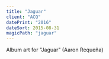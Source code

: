 ```yaml
---
title: "Jaguar"
client: "ACQ"
datePrint: "2016"
dateSort: 2015-08-31
magicPath: "jaguar"
---
```


Album art for "Jaguar" (Aaron Requeña)

